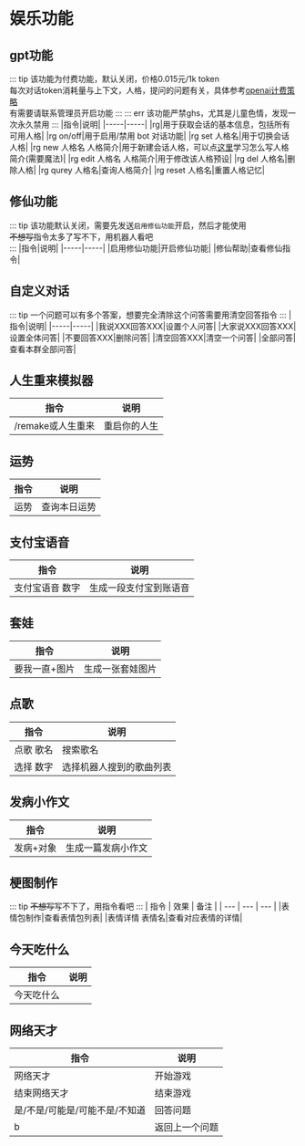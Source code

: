 # 娱乐功能

## gpt功能
::: tip
该功能为付费功能，默认关闭，价格0.015元/1k token\
每次对话token消耗量与上下文，人格，提问的问题有关，具体参考[openai计费策略](https://openai.com/pricing)\
有需要请联系管理员开启功能
:::
::: err
该功能严禁ghs，尤其是儿童色情，发现一次永久禁用
:::
|指令|说明|
|-----|-----|
|rg|用于获取会话的基本信息，包括所有可用人格|
|rg on/off|用于启用/禁用 bot 对话功能|
|rg set 人格名|用于切换会话人格|
|rg new 人格名 人格简介|用于新建会话人格，可以点[这里](https://docs.google.com/spreadsheets/d/1JQNmVH-vlDn2uEPwkjv3iN-zn0PHpQ7RGbgA5T3fxOA/edit)学习怎么写人格简介(需要魔法)|
|rg edit 人格名 人格简介|用于修改该人格预设|
|rg del 人格名|删除人格|
|rg qurey 人格名|查询人格简介|
|rg reset 人格名|重置人格记忆|

## 修仙功能
::: tip
该功能默认关闭，需要先发送`启用修仙功能`开启，然后才能使用\
~~不想写~~指令太多了写不下，用机器人看吧\
:::
|指令|说明|
|-----|-----|
|启用修仙功能|开启修仙功能|
|修仙帮助|查看修仙指令|


## 自定义对话
::: tip
一个问题可以有多个答案，想要完全清除这个问答需要用清空回答指令
:::
|指令|说明|
|-----|-----|
|我说XXX回答XXX|设置个人问答|
|大家说XXX回答XXX|设置全体问答|
|不要回答XXX|删除问答|
|清空回答XXX|清空一个问答|
|全部问答|查看本群全部问答|

## 人生重来模拟器
|指令|说明|
|-----|-----|
|/remake或人生重来|重启你的人生|

## 运势
|指令|说明|
|-----|-----|
|运势|查询本日运势|

## 支付宝语音
|指令|说明|
|-----|-----|
|支付宝语音 数字|生成一段支付宝到账语音|


## 套娃
|指令|说明|
|-----|-----|
|要我一直+图片|生成一张套娃图片|

## 点歌
|指令|说明|
|-----|-----|
|点歌 歌名|搜索歌名|
|选择 数字|选择机器人搜到的歌曲列表|


## 发病小作文
|指令|说明|
|-----|-----|
|发病+对象|生成一篇发病小作文|

## 梗图制作
::: tip
~~不想写~~写不下了，用指令看吧
:::
| 指令 | 效果 | 备注 |
| --- | --- | --- |
|表情包制作|查看表情包列表|
|表情详情 表情名|查看对应表情的详情|


## 今天吃什么
|指令|说明|
|-----|-----|
|今天吃什么||

## 网络天才
|指令|说明|
|-----|-----|
|网络天才|开始游戏|
|结束网络天才|结束游戏|
|是/不是/可能是/可能不是/不知道|回答问题|
|b|返回上一个问题|